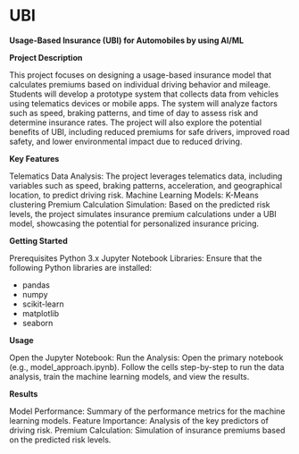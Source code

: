 # UBI

**Usage-Based Insurance (UBI) for Automobiles by using AI/ML**

**Project Description**

This project focuses on designing a usage-based insurance model that calculates premiums based on individual driving behavior and mileage. Students will develop a prototype system that collects data from vehicles using telematics devices or mobile apps. The system will analyze factors such as speed, braking patterns, and time of day to assess risk and determine insurance rates. The project will also explore the potential benefits of UBI, including reduced premiums for safe drivers, improved road safety, and lower environmental impact due to reduced driving.


**Key Features**

Telematics Data Analysis: The project leverages telematics data, including variables such as speed, braking patterns, acceleration, and geographical location, to predict driving risk.
Machine Learning Models: K-Means clustering 
Premium Calculation Simulation: Based on the predicted risk levels, the project simulates insurance premium calculations under a UBI model, showcasing the potential for personalized insurance pricing.

**Getting Started**

Prerequisites
Python 3.x
Jupyter Notebook
Libraries: Ensure that the following Python libraries are installed:
- pandas
- numpy
- scikit-learn
- matplotlib
- seaborn



**Usage**

Open the Jupyter Notebook:
Run the Analysis:
Open the primary notebook (e.g., model_approach.ipynb).
Follow the cells step-by-step to run the data analysis, train the machine learning models, and view the results.

**Results**

Model Performance: Summary of the performance metrics for the machine learning models.
Feature Importance: Analysis of the key predictors of driving risk.
Premium Calculation: Simulation of insurance premiums based on the predicted risk levels.


